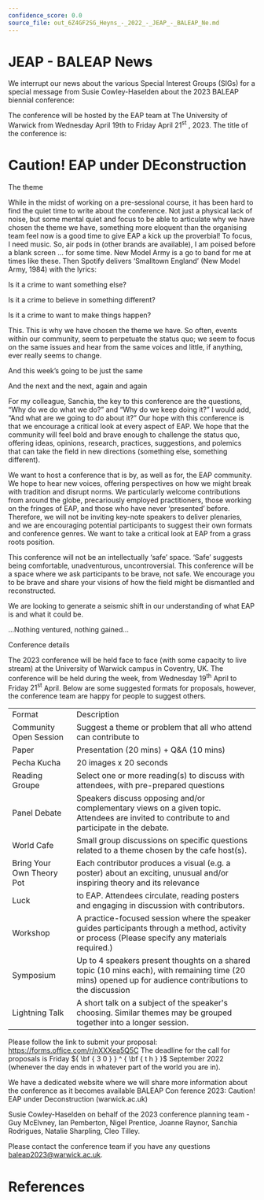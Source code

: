 ```yaml
---
confidence_score: 0.0
source_file: out_6Z4GF2SG_Heyns_-_2022_-_JEAP_-_BALEAP_Ne.md
---
```


# JEAP - BALEAP News

We interrupt our news about the various Special Interest Groups (SIGs) for a special message from Susie Cowley-Haselden about the 2023 BALEAP biennial conference:

The conference will be hosted by the EAP team at The University of Warwick from Wednesday April 19th to Friday April $2 1 ^ { \mathrm { s t } }$ , 2023. The title of the conference is:

# Caution! EAP under DEconstruction

The theme

While in the midst of working on a pre-sessional course, it has been hard to find the quiet time to write about the conference. Not just a physical lack of noise, but some mental quiet and focus to be able to articulate why we have chosen the theme we have, something more eloquent than the organising team feel now is a good time to give EAP a kick up the proverbial! To focus, I need music. So, air pods in (other brands are available), I am poised before a blank screen … for some time. New Model Army is a go to band for me at times like these. Then Spotify delivers ‘Smalltown England’ (New Model Army, 1984) with the lyrics:

Is it a crime to want something else?

Is it a crime to believe in something different?

Is it a crime to want to make things happen?

This. This is why we have chosen the theme we have. So often, events within our community, seem to perpetuate the status quo; we seem to focus on the same issues and hear from the same voices and little, if anything, ever really seems to change.

And this week’s going to be just the same

And the next and the next, again and again

For my colleague, Sanchia, the key to this conference are the questions, “Why do we do what we do?” and “Why do we keep doing it?” I would add, “And what are we going to do about it?” Our hope with this conference is that we encourage a critical look at every aspect of EAP. We hope that the community will feel bold and brave enough to challenge the status quo, offering ideas, opinions, research, practices, suggestions, and polemics that can take the field in new directions (something else, something different).

We want to host a conference that is by, as well as for, the EAP community. We hope to hear new voices, offering perspectives on how we might break with tradition and disrupt norms. We particularly welcome contributions from around the globe, precariously employed practitioners, those working on the fringes of EAP, and those who have never ‘presented’ before. Therefore, we will not be inviting key-note speakers to deliver plenaries, and we are encouraging potential participants to suggest their own formats and conference genres. We want to take a critical look at EAP from a grass roots position.

This conference will not be an intellectually ‘safe’ space. ‘Safe’ suggests being comfortable, unadventurous, uncontroversial. This conference will be a space where we ask participants to be brave, not safe. We encourage you to be brave and share your visions of how the field might be dismantled and reconstructed.

We are looking to generate a seismic shift in our understanding of what EAP is and what it could be.

…Nothing ventured, nothing gained…

Conference details

The 2023 conference will be held face to face (with some capacity to live stream) at the University of Warwick campus in Coventry, UK. The conference will be held during the week, from Wednesday $1 9 ^ { \mathrm { t h } }$ April to Friday $2 1 ^ { \mathsf { s t } }$ April. Below are some suggested formats for proposals, however, the conference team are happy for people to suggest others.

<html><body><table><tr><td>Format</td><td>Description</td></tr><tr><td>Community Open Session</td><td>Suggest a theme or problem that all who attend can contribute to</td></tr><tr><td>Paper</td><td>Presentation (20 mins) + Q&amp;A (10 mins)</td></tr><tr><td>Pecha Kucha</td><td>20 images x 20 seconds</td></tr><tr><td>Reading Groupe</td><td>Select one or more reading(s) to discuss with attendees, with pre-prepared questions</td></tr><tr><td>Panel Debate</td><td>Speakers discuss opposing and/or complementary views on a given topic. Attendees are invited to contribute to and participate in the debate.</td></tr><tr><td>World Cafe</td><td>Small group discussions on specific questions related to a theme chosen by the cafe host(s).</td></tr><tr><td> Bring Your Own Theory Pot</td><td>Each contributor produces a visual (e.g. a poster) about an exciting, unusual and/or inspiring theory and its relevance</td></tr><tr><td>Luck</td><td>to EAP. Attendees circulate, reading posters and engaging in discussion with contributors.</td></tr><tr><td>Workshop</td><td>A practice-focused session where the speaker guides participants through a method, activity or process (Please specify any materials required.)</td></tr><tr><td>Symposium</td><td>Up to 4 speakers present thoughts on a shared topic (10 mins each), with remaining time (20 mins) opened up for audience contributions to the discussion</td></tr><tr><td>Lightning Talk</td><td>A short talk on a subject of the speaker&#x27;s choosing. Similar themes may be grouped together into a longer session.</td></tr></table></body></html>

Please follow the link to submit your proposal: https://forms.office.com/r/nXXXea5Q5C The deadline for the call for proposals is Friday ${ \bf { 3 0 } } ^ { \bf { t h } }$ September 2022 (whenever the day ends in whatever part of the world you are in).

We have a dedicated website where we will share more information about the conference as it becomes available BALEAP Con ference 2023: Caution! EAP under Deconstruction (warwick.ac.uk)

Susie Cowley-Haselden on behalf of the 2023 conference planning team - Guy McElvney, Ian Pemberton, Nigel Prentice, Joanne Raynor, Sanchia Rodrigues, Natalie Sharpling, Cleo Tilley.

Please contact the conference team if you have any questions baleap2023@warwick.ac.uk.

# References
